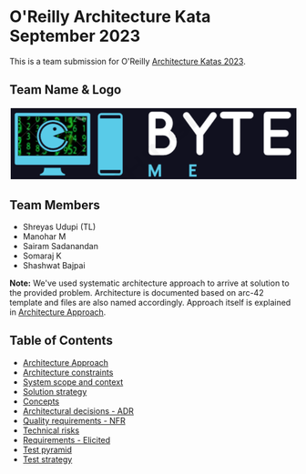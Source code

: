 # O'Reilly Architecture Kata September 2023

This is a team submission for O'Reilly [Architecture Katas 2023](https://learning.oreilly.com/featured/architectural-katas/).

## Team Name & Logo

![Team Logo](.media/ByteMe_TeamLogo.png)

## Team Members

- Shreyas Udupi (TL)
- Manohar M
- Sairam Sadanandan
- Somaraj K
- Shashwat Bajpai

**Note:** We've used systematic architecture approach to arrive at solution to the provided problem. Architecture is documented based on arc-42 template and files are also named accordingly. Approach itself is explained in [Architecture Approach](00_systematic_architecture_approach.md).

## Table of Contents

- [Architecture Approach](00_systematic_architecture_approach.md)
- [Architecture constraints](02_architecture_constraints.md)
- [System scope and context](03_system_scope_and_context.md )
- [Solution strategy](04_solution_strategy.md)
- [Concepts](05_concepts.md)
- [Architectural decisions - ADR](06_architecture_decisions.md)
- [Quality requirements - NFR](07_quality_requirements.md)
- [Technical risks](08_technical_risks.md)
- [Requirements - Elicited](Requirements.md)
- [Test pyramid](TestPyramid.md)
- [Test strategy](TestStrategy.md)

